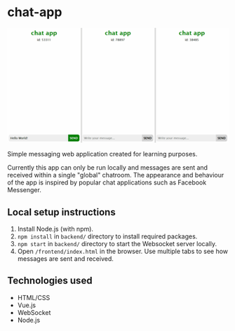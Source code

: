 # chat-app
![preview](preview.gif)

Simple messaging web application created for learning purposes.

Currently this app can only be run locally and messages are sent and received within a single "global" chatroom. The appearance and behaviour of the app is inspired by popular chat applications such as Facebook Messenger.

## Local setup instructions
1. Install Node.js (with npm).
2. `npm install` in `backend/` directory to install required packages.
3. `npm start` in `backend/` directory to start the Websocket server locally.
4. Open `/frontend/index.html` in the browser. Use multiple tabs to see how messages are sent and received. 

## Technologies used
* HTML/CSS
* Vue.js
* WebSocket
* Node.js
